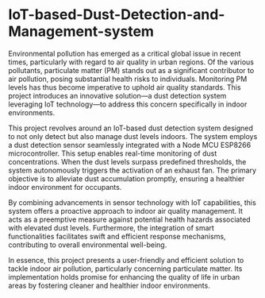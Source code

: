 # IoT-based-Dust-Detection-and-Management-system
Environmental pollution has emerged as a critical global issue in recent times, particularly with regard to air quality in urban regions. Of the various pollutants, particulate matter (PM) stands out as a significant contributor to air pollution, posing substantial health risks to individuals. Monitoring PM levels has thus become imperative to uphold air quality standards. This project introduces an innovative solution—a dust detection system leveraging IoT technology—to address this concern specifically in indoor environments.

This project revolves around an IoT-based dust detection system designed to not only detect but also manage dust levels indoors. The system employs a dust detection sensor seamlessly integrated with a Node MCU ESP8266 microcontroller. This setup enables real-time monitoring of dust concentrations. When the dust levels surpass predefined thresholds, the system autonomously triggers the activation of an exhaust fan. The primary objective is to alleviate dust accumulation promptly, ensuring a healthier indoor environment for occupants.

By combining advancements in sensor technology with IoT capabilities, this system offers a proactive approach to indoor air quality management. It acts as a preemptive measure against potential health hazards associated with elevated dust levels. Furthermore, the integration of smart functionalities facilitates swift and efficient response mechanisms, contributing to overall environmental well-being.

In essence, this project presents a user-friendly and efficient solution to tackle indoor air pollution, particularly concerning particulate matter. Its implementation holds promise for enhancing the quality of life in urban areas by fostering cleaner and healthier indoor environments.
